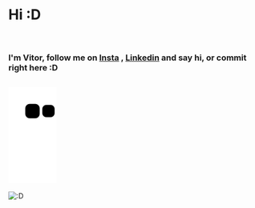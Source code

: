 <h1>Hi :D </h1><br>
<h3>I'm <strong>Vitor</strong>, follow me on <a href="https://www.instagram.com/vitorschapieski/">Insta</a> , <a href="https://www.linkedin.com/in/vitor-schapieski-bbb6951b7/">Linkedin</a> and say hi, or commit right here :D </h3>

##

![Snake animation](https://github.com/vitorschapieski/vitorschapieski/blob/output/github-contribution-grid-snake.svg)


<img src="https://giphy.com/embed/26tn33aiTi1jkl6H6" alt=":D" width="480" height="270">



